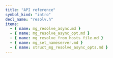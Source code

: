 ```yaml
---
title: "API reference"
symbol_kind: "intro"
decl_name: "resolv.h"
items:
  - { name: mg_resolve_async.md }
  - { name: mg_resolve_async_opt.md }
  - { name: mg_resolve_from_hosts_file.md }
  - { name: mg_set_nameserver.md }
  - { name: struct_mg_resolve_async_opts.md }
---
```




